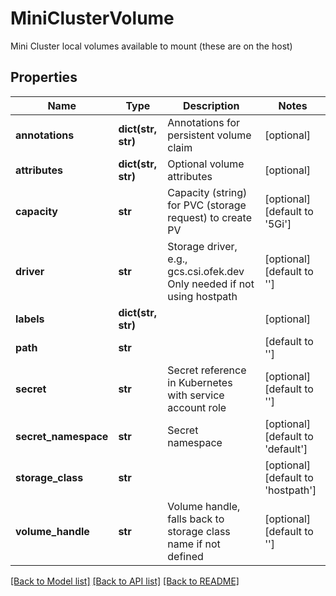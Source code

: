 # MiniClusterVolume

Mini Cluster local volumes available to mount (these are on the host)

## Properties
Name | Type | Description | Notes
------------ | ------------- | ------------- | -------------
**annotations** | **dict(str, str)** | Annotations for persistent volume claim | [optional] 
**attributes** | **dict(str, str)** | Optional volume attributes | [optional] 
**capacity** | **str** | Capacity (string) for PVC (storage request) to create PV | [optional] [default to '5Gi']
**driver** | **str** | Storage driver, e.g., gcs.csi.ofek.dev Only needed if not using hostpath | [optional] [default to '']
**labels** | **dict(str, str)** |  | [optional] 
**path** | **str** |  | [default to '']
**secret** | **str** | Secret reference in Kubernetes with service account role | [optional] [default to '']
**secret_namespace** | **str** | Secret namespace | [optional] [default to 'default']
**storage_class** | **str** |  | [optional] [default to 'hostpath']
**volume_handle** | **str** | Volume handle, falls back to storage class name if not defined | [optional] [default to '']

[[Back to Model list]](../README.md#documentation-for-models) [[Back to API list]](../README.md#documentation-for-api-endpoints) [[Back to README]](../README.md)


